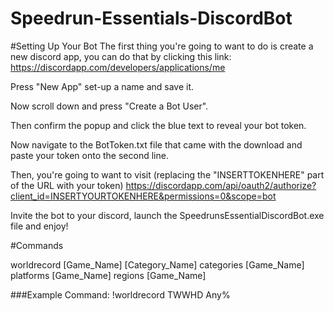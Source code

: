 # Speedrun-Essentials-DiscordBot

#Setting Up Your Bot
The first thing you're going to want to do is create a new discord app, you can do that by clicking this link:
https://discordapp.com/developers/applications/me

Press "New App" set-up a name and save it.

Now scroll down and press "Create a Bot User".

Then confirm the popup and click the blue text to reveal your bot token.

Now navigate to the BotToken.txt file that came with the download and paste your token onto the second line.

Then, you're going to want to visit (replacing the "INSERTTOKENHERE" part of the URL with your token) https://discordapp.com/api/oauth2/authorize?client_id=INSERTYOURTOKENHERE&permissions=0&scope=bot

Invite the bot to your discord, launch the SpeedrunsEssentialDiscordBot.exe file and enjoy!

#Commands

worldrecord [Game_Name] [Category_Name]
categories [Game_Name]
platforms [Game_Name]
regions [Game_Name]

###Example Command:
!worldrecord TWWHD Any%
